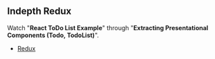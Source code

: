 ## Indepth Redux

Watch "**React ToDo List Example**" through "**Extracting Presentational Components (Todo, TodoList)**".

* [Redux](https://egghead.io/courses/getting-started-with-redux)